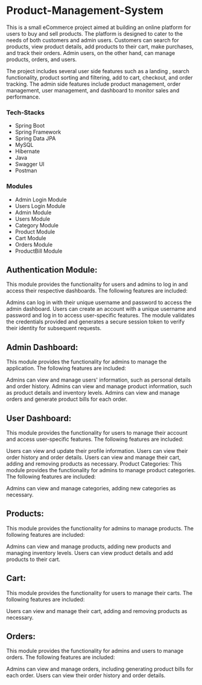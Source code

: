 # Product-Management-System
This is a small eCommerce project aimed at building an online platform for users to buy and sell products. The platform is designed to cater to the needs of both customers and admin users. Customers can search for products, view product details, add products to their cart, make purchases, and track their orders. Admin users, on the other hand, can manage products, orders, and users.

The project includes several user side features such as a landing , search functionality, product sorting and filtering, add to cart, checkout, and order tracking. The admin side features include product management, order management, user management, and dashboard to monitor sales and performance.


### Tech-Stacks

- Spring Boot 
- Spring Framework
- Spring Data JPA 
- MySQL 
- Hibernate
- Java
- Swagger UI
- Postman


### Modules
-  Admin Login Module
-  Users Login Module
-  Admin Module
-  Users Module
-  Category Module
-  Product Module
-  Cart Module
-  Orders Module
-  ProductBill Module


## Authentication Module:


This module provides the functionality for users and admins to log in and access their respective dashboards. The following features are included:

Admins can log in with their unique username and password to access the admin dashboard.
Users can create an account with a unique username and password and log in to access user-specific features.
The module validates the credentials provided and generates a secure session token to verify their identity for subsequent requests.

## Admin Dashboard:
This module provides the functionality for admins to manage the application. The following features are included:

Admins can view and manage users' information, such as personal details and order history.
Admins can view and manage product information, such as product details and inventory levels.
Admins can view and manage orders and generate product bills for each order.





## User Dashboard:
This module provides the functionality for users to manage their account and access user-specific features. The following features are included:

Users can view and update their profile information.
Users can view their order history and order details.
Users can view and manage their cart, adding and removing products as necessary.
Product Categories:
This module provides the functionality for admins to manage product categories. The following features are included:

Admins can view and manage categories, adding new categories as necessary.




## Products:
This module provides the functionality for admins to manage products. The following features are included:

Admins can view and manage products, adding new products and managing inventory levels.
Users can view product details and add products to their cart.


## Cart:
This module provides the functionality for users to manage their carts. The following features are included:

Users can view and manage their cart, adding and removing products as necessary.


## Orders:
This module provides the functionality for admins and users to manage orders. The following features are included:

Admins can view and manage orders, including generating product bills for each order.
Users can view their order history and order details.


